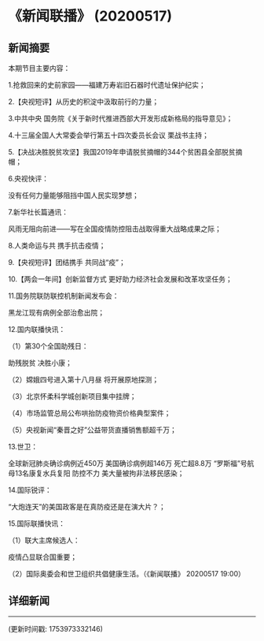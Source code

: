 # 《新闻联播》 (20200517)

## 新闻摘要

本期节目主要内容：

1.抢救回来的史前家园——福建万寿岩旧石器时代遗址保护纪实；

2.【央视短评】从历史的积淀中汲取前行的力量；

3.中共中央 国务院《关于新时代推进西部大开发形成新格局的指导意见》；

4.十三届全国人大常委会举行第五十四次委员长会议 栗战书主持；

5.【决战决胜脱贫攻坚】我国2019年申请脱贫摘帽的344个贫困县全部脱贫摘帽；

6.央视快评：

没有任何力量能够阻挡中国人民实现梦想；

7.新华社长篇通讯：

风雨无阻向前进——写在全国疫情防控阻击战取得重大战略成果之际；

8.人类命运与共 携手抗击疫情；

9.【央视短评】团结携手 共同战“疫”；

10.【两会一年间】创新监督方式 更好助力经济社会发展和改革攻坚任务；

11.国务院联防联控机制新闻发布会：

黑龙江现有病例全部治愈出院；

12.国内联播快讯：

（1）第30个全国助残日：

助残脱贫 决胜小康；

（2）嫦娥四号进入第十八月昼 将开展原地探测；

（3）北京怀柔科学城创新项目集中挂牌；

（4）市场监管总局公布哄抬防疫物资价格典型案件；

（5）央视新闻“秦晋之好”公益带货直播销售额超千万；

13.世卫：

全球新冠肺炎确诊病例近450万 美国确诊病例超146万 死亡超8.8万 “罗斯福”号航母13名康复水兵复阳 防控不力 美大量被拘非法移民感染；

14.国际锐评：

“大炮连天”的美国政客是在真防疫还是在演大片？；

15.国际联播快讯：

（1）联大主席候选人：

疫情凸显联合国重要；

（2）国际奥委会和世卫组织共倡健康生活。（《新闻联播》 20200517 19:00）

## 详细新闻

---

(更新时间戳: 1753973332146)

